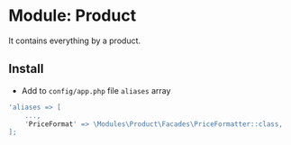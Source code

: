 # Module: Product

It contains everything by a product.

## Install

- Add to `config/app.php` file `aliases` array
```php
'aliases => [
    ...,
    'PriceFormat' => \Modules\Product\Facades\PriceFormatter::class,
];
```